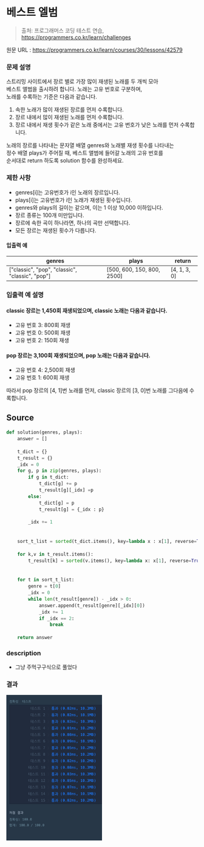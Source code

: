 # 베스트 엘범

> 출처: 프로그래머스 코딩 테스트 연습, https://programmers.co.kr/learn/challenges

원문 URL : https://programmers.co.kr/learn/courses/30/lessons/42579

### 문제 설명

스트리밍 사이트에서 장르 별로 가장 많이 재생된 노래를 두 개씩 모아  
베스트 앨범을 출시하려 합니다. 노래는 고유 번호로 구분하며,  
노래를 수록하는 기준은 다음과 같습니다.

1. 속한 노래가 많이 재생된 장르를 먼저 수록합니다.
2. 장르 내에서 많이 재생된 노래를 먼저 수록합니다.
3. 장르 내에서 재생 횟수가 같은 노래 중에서는 고유 번호가 낮은 노래를 먼저 수록합니다.

노래의 장르를 나타내는 문자열 배열 genres와 노래별 재생 횟수를 나타내는  
정수 배열 plays가 주어질 때, 베스트 앨범에 들어갈 노래의 고유 번호를  
순서대로 return 하도록 solution 함수를 완성하세요.

### 제한 사항

- genres[i]는 고유번호가 i인 노래의 장르입니다.
- plays[i]는 고유번호가 i인 노래가 재생된 횟수입니다.
- genres와 plays의 길이는 같으며, 이는 1 이상 10,000 이하입니다.
- 장르 종류는 100개 미만입니다.
- 장르에 속한 곡이 하나라면, 하나의 곡만 선택합니다.
- 모든 장르는 재생된 횟수가 다릅니다.

#### 입출력 예

|genres|plays|return|
|------|---|---|
|["classic", "pop", "classic", "classic", "pop"]|[500, 600, 150, 800, 2500]|[4, 1, 3, 0]|

### 입출력 예 설명

#### classic 장르는 1,450회 재생되었으며, classic 노래는 다음과 같습니다.

- 고유 번호 3: 800회 재생
- 고유 번호 0: 500회 재생
- 고유 번호 2: 150회 재생

#### pop 장르는 3,100회 재생되었으며, pop 노래는 다음과 같습니다.

- 고유 번호 4: 2,500회 재생
- 고유 번호 1: 600회 재생

따라서 pop 장르의 [4, 1]번 노래를 먼저, classic 장르의 [3, 0]번 노래를 그다음에 수록합니다.


## Source
```python
def solution(genres, plays):
    answer = []

    t_dict = {}
    t_result = {}
    _idx = 0
    for g, p in zip(genres, plays):
        if g in t_dict:
            t_dict[g] += p
            t_result[g][_idx] =p
        else:
            t_dict[g] = p
            t_result[g] = {_idx : p}

        _idx += 1


    sort_t_list = sorted(t_dict.items(), key=lambda x : x[1], reverse=True)

    for k,v in t_result.items():
        t_result[k] = sorted(v.items(), key=lambda x: x[1], reverse=True)


    for t in sort_t_list:
        genre = t[0]
        _idx = 0
        while len(t_result[genre]) - _idx > 0:
            answer.append(t_result[genre][_idx][0])
            _idx += 1
            if _idx == 2:
                break

    return answer
```

### description
- 그냥 주먹구구식으로 풀었다

### 결과
<img src="./../images/hash_4.png" width="50%">
